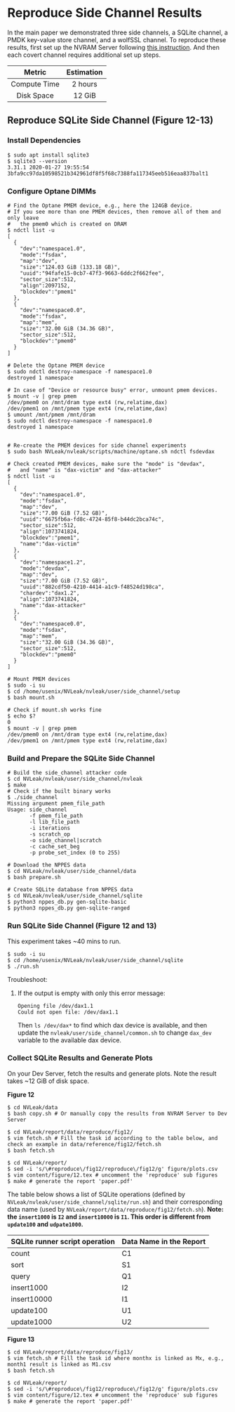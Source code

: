 # Reproduce Side Channel Results

In the main paper we demonstrated three side channels, a SQLite channel, a PMDK key-value store channel, and a wolfSSL channel. To reproduce these results, first set up the NVRAM Server following [this instruction](../setup/NVRAMServer.md). And then each covert channel requires additional set up steps.

|    Metric    | Estimation |
| :----------: | :--------: |
| Compute Time |  2 hours   |
|  Disk Space  |   12 GiB   |

## Reproduce SQLite Side Channel (Figure 12-13)

### Install Dependencies

```shell
$ sudo apt install sqlite3
$ sqlite3 --version
3.31.1 2020-01-27 19:55:54 3bfa9cc97da10598521b342961df8f5f68c7388fa117345eeb516eaa837balt1
```

### Configure Optane DIMMs

```shell
# Find the Optane PMEM device, e.g., here the 124GB device.
# If you see more than one PMEM devices, then remove all of them and only leave
#   the pmem0 which is created on DRAM
$ ndctl list -u
[
  {
    "dev":"namespace1.0",
    "mode":"fsdax",
    "map":"dev",
    "size":"124.03 GiB (133.18 GB)",
    "uuid":"94fafe15-0cb7-47f3-9663-6ddc2f662fee",
    "sector_size":512,
    "align":2097152,
    "blockdev":"pmem1"
  },
  {
    "dev":"namespace0.0",
    "mode":"fsdax",
    "map":"mem",
    "size":"32.00 GiB (34.36 GB)",
    "sector_size":512,
    "blockdev":"pmem0"
  }
]

# Delete the Optane PMEM device
$ sudo ndctl destroy-namespace -f namespace1.0
destroyed 1 namespace

# In case of "Device or resource busy" error, unmount pmem devices.
$ mount -v | grep pmem
/dev/pmem0 on /mnt/dram type ext4 (rw,relatime,dax)
/dev/pmem1 on /mnt/pmem type ext4 (rw,relatime,dax)
$ umount /mnt/pmem /mnt/dram
$ sudo ndctl destroy-namespace -f namespace1.0
destroyed 1 namespace


# Re-create the PMEM devices for side channel experiments
$ sudo bash NVLeak/nvleak/scripts/machine/optane.sh ndctl fsdevdax

# Check created PMEM devices, make sure the "mode" is "devdax",
#   and "name" is "dax-victim" and "dax-attacker"
$ ndctl list -u
[
  {
    "dev":"namespace1.0",
    "mode":"fsdax",
    "map":"dev",
    "size":"7.00 GiB (7.52 GB)",
    "uuid":"6675fb6a-fd8c-4724-85f8-b44dc2bca74c",
    "sector_size":512,
    "align":1073741824,
    "blockdev":"pmem1",
    "name":"dax-victim"
  },
  {
    "dev":"namespace1.2",
    "mode":"devdax",
    "map":"dev",
    "size":"7.00 GiB (7.52 GB)",
    "uuid":"882cdf50-4210-4414-a1c9-f48524d198ca",
    "chardev":"dax1.2",
    "align":1073741824,
    "name":"dax-attacker"
  },
  {
    "dev":"namespace0.0",
    "mode":"fsdax",
    "map":"mem",
    "size":"32.00 GiB (34.36 GB)",
    "sector_size":512,
    "blockdev":"pmem0"
  }
]

# Mount PMEM devices
$ sudo -i su
$ cd /home/usenix/NVLeak/nvleak/user/side_channel/setup
$ bash mount.sh

# Check if mount.sh works fine
$ echo $?
0
$ mount -v | grep pmem
/dev/pmem0 on /mnt/dram type ext4 (rw,relatime,dax)
/dev/pmem1 on /mnt/pmem type ext4 (rw,relatime,dax)
```

### Build and Prepare the SQLite Side Channel

```shell
# Build the side_channel attacker code
$ cd NVLeak/nvleak/user/side_channel/nvleak
$ make
# Check if the built binary works
$ ./side_channel
Missing argument pmem_file_path
Usage: side_channel 
       -f pmem_file_path 
       -l lib_file_path
       -i iterations
       -s scratch_op
       -o side_channel|scratch
       -c cache_set_beg
       -p probe_set_index (0 to 255)

# Download the NPPES data
$ cd NVLeak/nvleak/user/side_channel/data
$ bash prepare.sh

# Create SQLite database from NPPES data
$ cd NVLeak/nvleak/user/side_channel/sqlite
$ python3 nppes_db.py gen-sqlite-basic
$ python3 nppes_db.py gen-sqlite-ranged
```

### Run SQLite Side Channel (Figure 12 and 13)

This experiment takes ~40 mins to run.

```shell
$ sudo -i su
$ cd /home/usenix/NVLeak/nvleak/user/side_channel/sqlite
$ ./run.sh
```

Troubleshoot:

1. If the output is empty with only this error message:

   ```
   Opening file /dev/dax1.1
   Could not open file: /dev/dax1.1
   ```

   Then `ls /dev/dax*` to find which dax device is available, and then update the `nvleak/user/side_channel/common.sh` to change `dax_dev` variable to the available dax device.

### Collect SQLite Results and Generate Plots

On your Dev Server, fetch the results and generate plots. Note the result takes ~12 GiB of disk space.

**Figure 12**

```shell
$ cd NVLeak/data
$ bash copy.sh # Or manually copy the results from NVRAM Server to Dev Server

$ cd NVLeak/report/data/reproduce/fig12/
$ vim fetch.sh # Fill the task id according to the table below, and check an example in data/reference/fig12/fetch.sh
$ bash fetch.sh

$ cd NVLeak/report/
$ sed -i 's/\#reproduce\/fig12/reproduce\/fig12/g' figure/plots.csv
$ vim content/figure/12.tex # uncomment the 'reproduce' sub figures
$ make # generate the report 'paper.pdf'
```

The table below shows a list of SQLite operations (defined by `NVLeak/nvleak/user/side_channel/sqlite/run.sh`) and their corresponding data name (used by `NVLeak/report/data/reproduce/fig12/fetch.sh`). **Note: the `insert1000` is `I2` and `insert10000` is `I1`. This order is different from `update100` and `udpate1000`.**

| SQLite runner script operation | Data Name in the Report |
| :----------------------------- | :---------------------- |
| count                          | C1                      |
| sort                           | S1                      |
| query                          | Q1                      |
| insert1000                     | I2                      |
| insert10000                    | I1                      |
| update100                      | U1                      |
| update1000                     | U2                      |

**Figure 13**

```shell
$ cd NVLeak/report/data/reproduce/fig13/
$ vim fetch.sh # Fill the task id where monthx is linked as Mx, e.g., month1 result is linked as M1.csv
$ bash fetch.sh

$ cd NVLeak/report/
$ sed -i 's/\#reproduce\/fig12/reproduce\/fig12/g' figure/plots.csv
$ vim content/figure/12.tex # uncomment the 'reproduce' sub figures
$ make # generate the report 'paper.pdf'
```